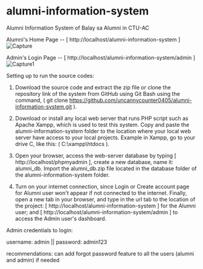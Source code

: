 # alumni-information-system
Alumni Information System of Balay sa Alumni in CTU-AC

Alumni's Home Page -- [ http://localhost/alumni-information-system ]
![Capture](https://user-images.githubusercontent.com/55085932/152482930-c5374d22-10c4-4494-aee8-f620eb3f38cc.PNG)

Admin's Login Page -- [ http://localhost/alumni-information-system/admin ]
![Capture1](https://user-images.githubusercontent.com/55085932/152483179-7859d49d-af89-4285-850c-7430f267fd4d.PNG)


Setting up to run the source codes:

1. Download the source code and extract the zip file or clone the repository link of the system from GitHub using Git Bash using the command, ( git clone https://github.com/uncannycounter0405/alumni-information-system.git ).

2. Download or install any local web server that runs PHP script such as Apache Xampp, which is used to test this system. Copy and paste the alumni-information-system folder to the location where your local web server have access to your local projects. Example in Xampp, go to your drive C, like this: ( C:\xampp\htdocs ).

3. Open your browser, access the web-server database by typing [ http://localhost/phpmyadmin ], create a new database, name it: alumni_db. Import the alumni_db.zip file located in the database folder of the alumni-information-system folder.

4. Turn on your internet connection, since Login or Create account page for Alumni user won't appear if not connected to the internet. Finally, open a new tab in your browser, and type in the url tab to the location of the project:
 [ http://localhost/alumni-information-system ] for the Alumni user; and
 [ http://localhost/alumni-information-system/admin ] to access the Admin user's dashboard.


Admin credentials to login:

username: admin || 
password: admin123

recommendations: can add forgot password feature to all the users (alumni and admin) if needed

